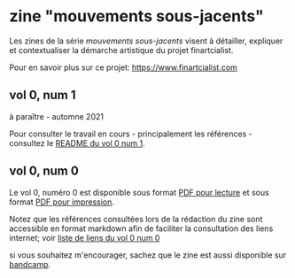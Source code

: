 # zine "mouvements sous-jacents"

Les zines de la série *mouvements sous-jacents* visent à détailler, expliquer et contextualiser la démarche artistique du projet finartcialist.

Pour en savoir plus sur ce projet: https://www.finartcialist.com

## vol 0, num 1

à paraître - automne 2021

Pour consulter le travail en cours - principalement les références - consultez le [README du vol 0 num 1](https://github.com/finartcialist/zine_msjacents/blob/main/vol0/num1/README.md).

## vol 0, num 0

Le vol 0, numéro 0 est disponible sous format [PDF pour lecture](https://github.com/finartcialist/zine_msjacents/blob/main/vol0/num0/mouvements_sous_jacents_vol0.pdf) et sous format [PDF pour impression](https://github.com/finartcialist/zine_msjacents/blob/main/vol0/num0/mouvements_sous_jacents_vol0_zine.pdf).

Notez que les références consultées lors de la rédaction du zine sont accessible en format markdown afin de faciliter la consultation des liens internet; voir [liste de liens du vol 0 num 0](https://github.com/finartcialist/zine_msjacents/blob/main/vol0/num0/README.md)

si vous souhaitez m'encourager, sachez que le zine est aussi disponible sur [bandcamp](https://finartcialist.bandcamp.com/merch/zine-mouvements-sous-jacents-vol-0-num-0).

